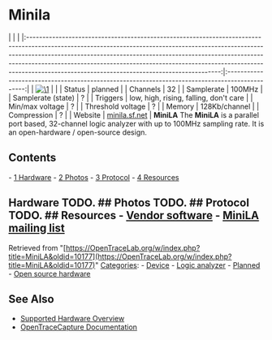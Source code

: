 # Minila

| | | |:-----------------------------------------------------------------------------------------------------------------------------------------------------------------------------------------------------------------------------------------------------------------------------------------------------------------------------------------------------------------------------------:|:----------------------------------------------------------------------------------------------:| | [![\1](../../assets/hardware/general/\2)](./File:Minila_parport.png.html) | | | Status | planned | | Channels | 32 | | Samplerate | 100MHz | | Samplerate (state) | ? | | Triggers | low, high, rising, falling, don't care | | Min/max voltage | ? | | Threshold voltage | ? | | Memory | 128Kb/channel | | Compression | ? | | Website | [minila.sf.net](http://minila.sourceforge.net) | **MiniLA** The **MiniLA** is a parallel port based, 32-channel logic analyzer with up to 100MHz sampling rate. It is an open-hardware / open-source design. 
## Contents 
\- [1 Hardware](MiniLA.html#Hardware) \- [2 Photos](MiniLA.html#Photos) \- [3 Protocol](MiniLA.html#Protocol) \- [4 Resources](MiniLA.html#Resources) 
## Hardware TODO. ## Photos TODO. ## Protocol TODO. ## Resources \- [Vendor software](http://minila.sourceforge.net/sw/sw.php?id=sw) \- [MiniLA mailing list](https://lists.sourceforge.net/lists/listinfo/minila-forum)
Retrieved from "[https://OpenTraceLab.org/w/index.php?title=MiniLA&oldid=10177](https://OpenTraceLab.org/w/index.php?title=MiniLA&oldid=10177)" 
[Categories](specialcategories-specialcategories.md): \- [Device](./Category:Device.html "Category:Device") \- [Logic analyzer](./Category:Logic_analyzer.html "Category:Logic analyzer") \- [Planned](./Category:Planned.html "Category:Planned") \- [Open source hardware](./Category:Open_source_hardware.html "Category:Open source hardware")

## See Also
- [Supported Hardware Overview](../supported-hardware.md)
- [OpenTraceCapture Documentation](../../opentracecapture/overview.md)
